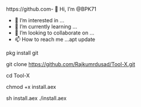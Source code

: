 https://github.com- 👋 Hi, I’m @BPK71
- 👀 I’m interested in ...
- 🌱 I’m currently learning ...
- 💞️ I’m looking to collaborate on ...
- 📫 How to reach me ...apt update

pkg install git

git clone https://github.com/Rajkumrdusad/Tool-X.git

cd Tool-X

chmod +x install.aex

sh install.aex 
 ./install.aex
<!---
BPK71/BPK71 is a ✨ special ✨ repository because its `README.md` (this file) appears on your GitHub profile.
You can click the Preview link to take a look at your changes.
--->
